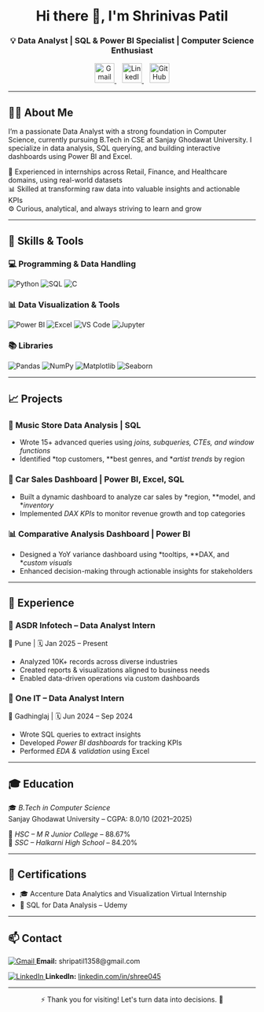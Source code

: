 <h1 align="center">Hi there 👋, I'm Shrinivas Patil</h1>
<h3 align="center">💡 Data Analyst | SQL & Power BI Specialist | Computer Science Enthusiast</h3>

<p align="center">
  <a href="mailto:shripatil1358@gmail.com" target="_blank">
    <img height="40" src="https://img.icons8.com/color/48/gmail-new.png" alt="Gmail"/>
  </a>
  &nbsp;&nbsp;
  <a href="https://www.linkedin.com/in/shree045" target="_blank">
    <img height="40" src="https://img.icons8.com/color/48/linkedin.png" alt="LinkedIn"/>
  </a>
  &nbsp;&nbsp;
  <a href="https://github.com/shrinivas045" target="_blank">
    <img height="40" src="https://img.icons8.com/material-outlined/48/github.png" alt="GitHub"/>
  </a>
</p>

---

## 👨‍💻 About Me

I’m a passionate Data Analyst with a strong foundation in Computer Science, currently pursuing B.Tech in CSE at Sanjay Ghodawat University. I specialize in data analysis, SQL querying, and building interactive dashboards using Power BI and Excel.

💼 Experienced in internships across Retail, Finance, and Healthcare domains, using real-world datasets  
📊 Skilled at transforming raw data into valuable insights and actionable KPIs  
⚙ Curious, analytical, and always striving to learn and grow

---

## 🧰 Skills & Tools

### 💻 Programming & Data Handling  
![Python](https://img.shields.io/badge/Python-3670A0?style=for-the-badge&logo=python&logoColor=white)
![SQL](https://img.shields.io/badge/SQL-003B57?style=for-the-badge&logo=postgresql&logoColor=white)
![C](https://img.shields.io/badge/C-00599C?style=for-the-badge&logo=c&logoColor=white)

### 📊 Data Visualization & Tools  
![Power BI](https://img.shields.io/badge/PowerBI-F2C811?style=for-the-badge&logo=powerbi&logoColor=black)
![Excel](https://img.shields.io/badge/Excel-217346?style=for-the-badge&logo=microsoft-excel&logoColor=white)
![VS Code](https://img.shields.io/badge/VSCode-007ACC?style=for-the-badge&logo=visual-studio-code&logoColor=white)
![Jupyter](https://img.shields.io/badge/Jupyter-F37626?style=for-the-badge&logo=jupyter&logoColor=white)

### 📚 Libraries  

![Pandas](https://img.shields.io/badge/Pandas-150458?style=for-the-badge&logo=pandas&logoColor=white)
![NumPy](https://img.shields.io/badge/NumPy-013243?style=for-the-badge&logo=numpy&logoColor=white)
![Matplotlib](https://img.shields.io/badge/Matplotlib-006699?style=for-the-badge&logo=matplotlib&logoColor=white)
![Seaborn](https://img.shields.io/badge/Seaborn-3B8BBA?style=for-the-badge)
 

---

## 📈 Projects

### 🎵 Music Store Data Analysis | SQL  
- Wrote 15+ advanced queries using *joins, subqueries, CTEs, and window functions*  
- Identified *top customers, **best genres, and **artist trends* by region  

### 🚗 Car Sales Dashboard | Power BI, Excel, SQL  
- Built a dynamic dashboard to analyze car sales by *region, **model, and **inventory*  
- Implemented *DAX KPIs* to monitor revenue growth and top categories  

### 📊 Comparative Analysis Dashboard | Power BI  
- Designed a YoY variance dashboard using *tooltips, **DAX, and **custom visuals*  
- Enhanced decision-making through actionable insights for stakeholders  

---

## 💼 Experience

### 🏢 ASDR Infotech – Data Analyst Intern  
📍 Pune | 🗓 Jan 2025 – Present  
- Analyzed 10K+ records across diverse industries  
- Created reports & visualizations aligned to business needs  
- Enabled data-driven operations via custom dashboards

### 🏢 One IT – Data Analyst Intern  
📍 Gadhinglaj | 🗓 Jun 2024 – Sep 2024  
- Wrote SQL queries to extract insights  
- Developed *Power BI dashboards* for tracking KPIs  
- Performed *EDA & validation* using Excel  

---

## 🎓 Education

🎓 *B.Tech in Computer Science*  
Sanjay Ghodawat University – CGPA: 8.0/10 (2021–2025)  

🏫 *HSC – M R Junior College* – 88.67%  
🏫 *SSC – Halkarni High School* – 84.20%  

---

## 🏅 Certifications

- 🎓 Accenture Data Analytics and Visualization Virtual Internship  
- 🧠 SQL for Data Analysis – Udemy

---

## 📫 Contact

<p align="left">
  <a href="mailto:shripatil1358@gmail.com" target="_blank">
    <img src="https://img.icons8.com/color/30/gmail-new.png" alt="Gmail"/>
  </a>
  <strong>Email:</strong> shripatil1358@gmail.com
</p>

<p align="left">
  <a href="https://www.linkedin.com/in/shree045" target="_blank">
    <img src="https://img.icons8.com/color/30/linkedin.png" alt="LinkedIn"/>
  </a>
  <strong>LinkedIn:</strong> <a href="https://www.linkedin.com/in/shree045">linkedin.com/in/shree045</a>
</p>



---

<p align="center">⚡ Thank you for visiting! Let's turn data into decisions. 🚀</p>
